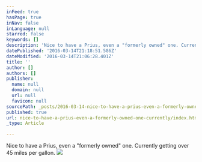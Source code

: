 ```yaml
---
inFeed: true
hasPage: true
inNav: false
inLanguage: null
starred: false
keywords: []
description: 'Nice to have a Prius, even a "formerly owned" one. Currently getting over 45 miles per gallon.'
datePublished: '2016-03-14T21:18:51.586Z'
dateModified: '2016-03-14T21:06:28.401Z'
title: ''
author: []
authors: []
publisher:
  name: null
  domain: null
  url: null
  favicon: null
sourcePath: _posts/2016-03-14-nice-to-have-a-prius-even-a-formerly-owned-one-currently.md
published: true
url: nice-to-have-a-prius-even-a-formerly-owned-one-currently/index.html
_type: Article

---
```

Nice to have a Prius, even a "formerly owned" one. Currently getting over 45 miles per gallon.
![](https://the-grid-user-content.s3-us-west-2.amazonaws.com/49faa9e6-119a-4aec-81d9-81598dd8aed3.jpg)